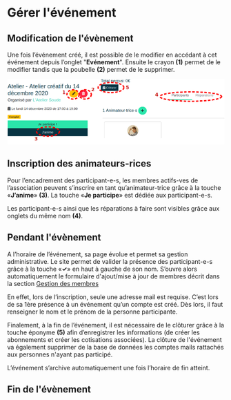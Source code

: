 # Gérer l'événement

## Modification de l'évènement

Une fois l’événement créé, il est possible de le modifier en accédant à cet événement depuis l’onglet "**Evénement**". Ensuite le crayon **(1)** permet de le modifier tandis que la poubelle **(2)** permet de le supprimer.

![Inscription sur l'évènement](../assets/InscriptionEv.png)

## Inscription des animateurs-rices

Pour l’encadrement des participant-e-s, les membres actifs-ves de l’association peuvent s’inscrire en tant qu’animateur-trice grâce à la touche «**J’anime**» **(3)**. La touche «**Je participe**» est dédiée aux participant-e-s.

Les participant-e-s ainsi que les réparations à faire sont visibles grâce aux onglets du même nom **(4)**.

## Pendant l'évènement

A l’horaire de l’événement, sa page évolue et permet sa gestion administrative. Le site permet de valider la présence des participant-e-s grâce à la touche «**✓**» en haut à gauche de son nom. S’ouvre alors automatiquement le formulaire d'ajout/mise à jour de membres décrit dans la section [Gestion des membres](../organization/members.md)

En effet, lors de l’inscription, seule une adresse mail est requise. C’est lors de sa 1ère présence à un événement qu’un compte est créé. Dès lors, il faut renseigner le nom et le prénom de la personne participante.

Finalement, à la fin de l’événement, il est nécessaire de le clôturer grâce à la touche éponyme **(5)** afin d’enregistrer les informations (de créer les abonnements et créer les cotisations associées). La clôture de l'événement va également supprimer de la base de données les comptes mails rattachés aux personnes n'ayant pas participé.

L’événement s’archive automatiquement une fois l’horaire de fin atteint.

## Fin de l'évènement

